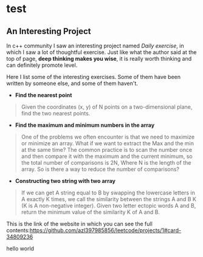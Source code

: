 # test
## An Interesting Project
In c++ community I saw an interesting project named *Daily exercise*, in which I saw a lot of thoughtful exercise. Just like what the author said at the top of page, **deep thinking makes you wise**, it is really worth thinking and can definitely promote level.

Here I list some of the interesting exercises. Some of them have been written by someone else, and some of them haven't. 
* **Find the nearest point**
> Given the coordinates (x, y) of N points on a two-dimensional plane, find the two nearest points.
* **Find the maximum and minimum numbers in the array**
>One of the problems we often encounter is that we need to maximize or minimize an array. What if we want to extract the Max and the min at the same time?
The common practice is to scan the number once and then compare it with the maximum and the current minimum, so the total number of comparisons is 2N,
Where N is the length of the array.
So is there a way to reduce the number of comparisons?
* **Constructing two string with two array**
>If we can get A string equal to B by swapping the lowercase letters in A exactly K times, we call the similarity between the strings A and B K (K is A non-negative integer).
Given two letter ectopic words A and B, return the minimum value of the similarity K of A and B.

This is the link of the website in which you can see the full contents:https://github.com/azl397985856/leetcode/projects/1#card-34809236
  
hello world

   
